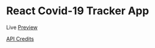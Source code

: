 # React Covid-19 Tracker App

Live [Preview](https://covid19-tracker-mr62.web.app/)

[API Credits](https://covid19.mathdro.id/api/)
